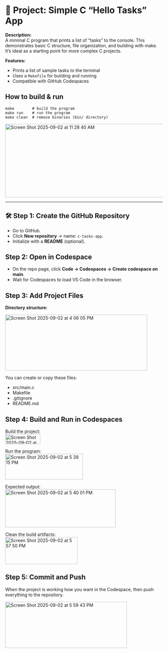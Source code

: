 # 📘 Project: Simple C “Hello Tasks” App

<b>Description:</b><br>
A minimal C program that prints a list of “tasks” to the console. This demonstrates basic C structure, file organization, and building with make. It’s ideal as a starting point for more complex C projects.

<b>Features:</b>
- Prints a list of sample tasks to the terminal
- Uses a `Makefile` for building and running
- Compatible with GitHub Codespaces

## How to build & run
`make        # build the program` <br>
`make run    # run the program` <br>
`make clean  # remove binaries (bin/ directory)`

<img width="679" height="234" alt="Screen Shot 2025-09-02 at 11 28 40 AM" src="https://github.com/user-attachments/assets/2e815dd8-39b8-4ec8-a6cf-1b104f12ddec" />
<hr>

## 🛠 Step 1: Create the GitHub Repository
- Go to GitHub.
- Click <b>New repository</b> → name: `c-tasks-app`.
- Initialize with a <b>README</b> (optional).
## Step 2: Open in Codespace
- On the repo page, click <b>Code → Codespaces → Create codespace on main</b>.
- Wait for Codespaces to load VS Code in the browser.
## Step 3: Add Project Files
<b>Directory structure:</b>

<img width="454" height="178" alt="Screen Shot 2025-09-02 at 4 06 05 PM" src="https://github.com/user-attachments/assets/b7f67ce4-a732-4ba0-bcce-88e21bf359cb" />

You can create or copy these files:
- src/main.c
- Makefile
- .gitignore
- README.md
## Step 4: Build and Run in Codespaces
Build the project:<br>
<img width="112" height="32" alt="Screen Shot 2025-09-02 at 5 38 10 PM" src="https://github.com/user-attachments/assets/08dfdf3a-542b-4c20-82b6-f268e5925f85" />

Run the program:<br>
<img width="248" height="82" alt="Screen Shot 2025-09-02 at 5 39 15 PM" src="https://github.com/user-attachments/assets/2cf896a7-9224-4976-a37d-825011ca5776" />

Expected output:<br>
<img width="353" height="121" alt="Screen Shot 2025-09-02 at 5 40 01 PM" src="https://github.com/user-attachments/assets/0bed4935-3cab-4610-be63-5961fd28c34a" />

Clean the build artifacts:<br>
<img width="231" height="86" alt="Screen Shot 2025-09-02 at 5 57 50 PM" src="https://github.com/user-attachments/assets/1c815e22-9595-46ca-8f03-b4d348a730ae" />

## Step 5: Commit and Push
When the project is working how you want in the Codespace, then push everything to the repository.

<img width="389" height="147" alt="Screen Shot 2025-09-02 at 5 59 43 PM" src="https://github.com/user-attachments/assets/79ec800d-a44f-425f-af01-4092455c9912" />
